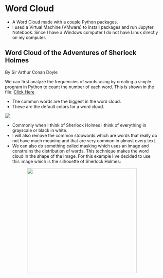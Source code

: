 # Word Cloud
* A Word Cloud made with a couple Python packages.  
* I used a Virtual Machine (VMware) to install packages and run Jupyter Notebook.  Since I have a Windows computer I do not have Linux directly on my computer.   

## Word Cloud of the Adventures of Sherlock Holmes 
By Sir Arthur Conan Doyle

We can first analyze the frequencies of words using by creating a simple program in Python to count the number of each word.  This is shown in the file: [Click Here](https://github.com/sitarobinson/Word-Cloud/blob/master/The%20Adventures%20of%20Sherlock%20Holmes%20Frequency%20Counter.ipynb)


* The common words are the biggest in the word cloud.  
* These are the default colors for a word cloud.

![](https://github.com/sitarobinson/Word-Cloud/blob/master/sherlockholmes.png)

* Commonly when I think of Sherlock Holmes I think of everything in grayscale or black in white.  
* I will also remove the common stopwords which are words that really do not have much meaning and that are very common in almost every text.   
* We can also do something called masking which uses an image and constrains the distribution of words.  This technique makes the word cloud in the shape of the image.  For this example I've decided to use this image which is the silhouette of Sherlock Holmes: 

<p align="center"><img src="https://github.com/sitarobinson/Word-Cloud/blob/master/sherlock.jpg" width="360" height="345"></p>
